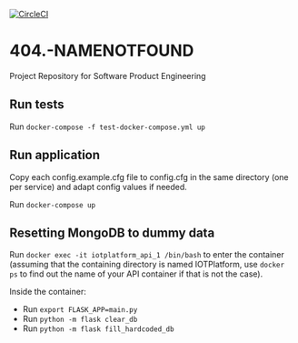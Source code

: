 [![CircleCI](https://circleci.com/gh/uob-spe-1617-namenotfound/IOTPlatform.svg?style=shield&circle-token=8d0cd3c5f3884fdfdbb784bf354559038c2744ff)](https://github.com/uob-spe-1617-namenotfound/IOTPlatform)


# 404.-NAMENOTFOUND
Project Repository for Software Product Engineering

## Run tests
Run `docker-compose -f test-docker-compose.yml up`

## Run application
Copy each config.example.cfg file to config.cfg in the same directory (one per service) and adapt config values if needed.

Run `docker-compose up`

## Resetting MongoDB to dummy data
Run `docker exec -it iotplatform_api_1 /bin/bash` to enter the container (assuming that the containing directory is 
named IOTPlatform, use `docker ps` to find out the name of your API container if that is not the case).

Inside the container:
* Run `export FLASK_APP=main.py`
* Run `python -m flask clear_db`
* Run `python -m flask fill_hardcoded_db`
